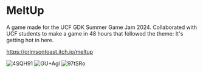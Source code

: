 # MeltUp
A game made for the UCF GDK Summer Game Jam 2024. Collaborated with UCF students to make a game in 48 hours that followed the theme: It's getting hot in here.

https://crimsontoast.itch.io/meltup

![4SQH91](https://github.com/user-attachments/assets/f29be8a1-c66e-415e-9589-0d08afc68ecc)
![GU+Agl](https://github.com/user-attachments/assets/c40a752e-b4dd-4da7-80be-b89201830753)
![97tSRo](https://github.com/user-attachments/assets/dc748aae-b294-4bee-81c6-7e22199913aa)
